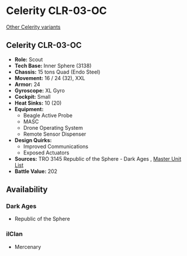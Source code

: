 # Celerity CLR-03-OC 

[Other Celerity variants](../celerity.md) 

## Celerity CLR-03-OC 

- **Role:** Scout 
- **Tech Base:** Inner Sphere (3138) 
- **Chassis:** 15 tons Quad (Endo Steel) 
- **Movement:** 16 / 24 (32), XXL 
- **Armor:** 24 
- **Gyroscope:** XL Gyro 
- **Cockpit:** Small 
- **Heat Sinks:** 10 (20) 
- **Equipment:** 
  - Beagle Active Probe 
  - MASC 
  - Drone Operating System 
  - Remote Sensor Dispenser 
- **Design Quirks:** 
  - Improved Communications 
  - Exposed Actuators 
- **Sources:** TRO 3145 Republic of the Sphere - Dark Ages , [Master Unit List](http://masterunitlist.info/Unit/Details/6706) 
- **Battle Value:** 202 

## Availability 

### Dark Ages 

- Republic of the Sphere 

### ilClan 

- Mercenary 

